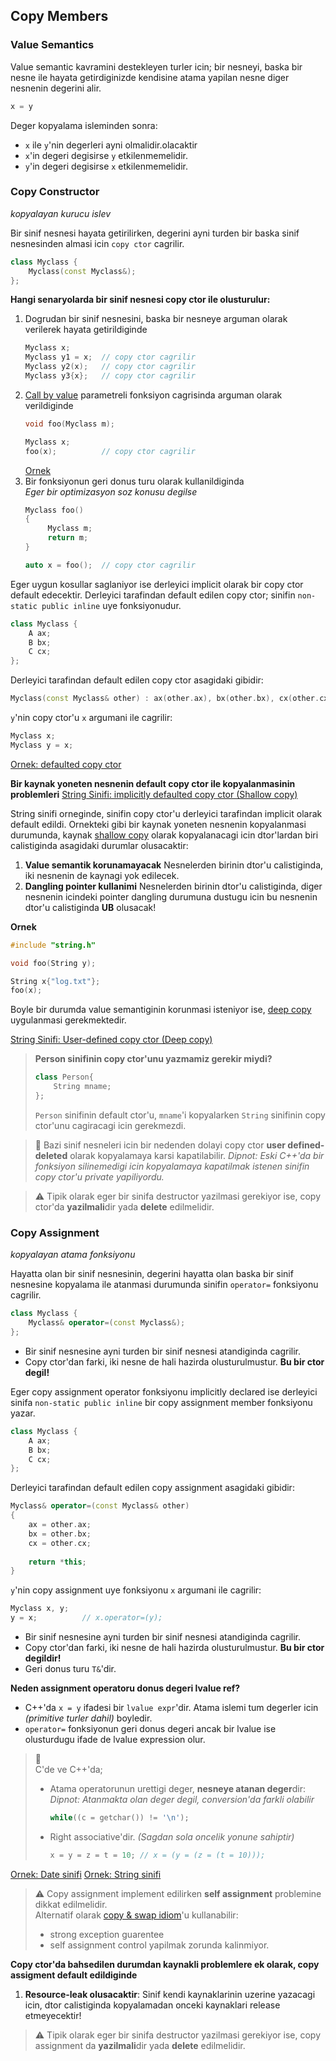 ## Copy Members

### **Value Semantics**

Value semantic kavramini destekleyen turler icin; bir nesneyi, baska bir nesne ile hayata getirdiginizde kendisine atama yapilan nesne diger nesnenin degerini alir.
```C++
x = y
``` 
Deger kopyalama isleminden sonra:
* `x` ile `y`'nin degerleri ayni olmalidir.olacaktir
* `x`'in degeri degisirse `y` etkilenmemelidir.
* `y`'in degeri degisirse `x` etkilenmemelidir.


### Copy Constructor
*kopyalayan kurucu islev*

Bir sinif nesnesi hayata getirilirken, degerini ayni turden bir baska sinif nesnesinden almasi icin `copy ctor` cagrilir.

```C++
class Myclass {
    Myclass(const Myclass&);
};
```

**Hangi senaryolarda bir sinif nesnesi copy ctor ile olusturulur:**
1. Dogrudan bir sinif nesnesini, baska bir nesneye arguman olarak verilerek hayata getirildiginde
   ```C++
   Myclass x;
   Myclass y1 = x;  // copy ctor cagrilir
   Myclass y2(x);   // copy ctor cagrilir
   Myclass y3{x};   // copy ctor cagrilir
   ```
2. [Call by value](999_kavramlar.md#call-by-valuereference) parametreli fonksiyon cagrisinda arguman olarak verildiginde
   ```C++
   void foo(Myclass m);
   ```
   ```C++
   Myclass x;
   foo(x);          // copy ctor cagrilir
   ```
   [Ornek](res/src/smf_copy_ctor01.cpp)
3. Bir fonksiyonun geri donus turu olarak kullanildiginda  
   *Eger bir optimizasyon soz konusu degilse*
   ```C++
   Myclass foo()
   {
        Myclass m;
        return m;
   }
   ```
   ```C++
   auto x = foo();  // copy ctor cagrilir
   ```

Eger uygun kosullar saglaniyor ise derleyici implicit olarak bir copy ctor default edecektir. Derleyici tarafindan default edilen copy ctor; sinifin `non-static public inline` uye fonksiyonudur.
```C++
class Myclass {
    A ax;
    B bx;
    C cx;
};
```
Derleyici tarafindan default edilen copy ctor asagidaki gibidir:
```C++
Myclass(const Myclass& other) : ax(other.ax), bx(other.bx), cx(other.cx) {}
```
`y`'nin copy ctor'u `x` argumani ile cagrilir:
```C++
Myclass x;
Myclass y = x;
```
[Ornek: defaulted copy ctor](res/src/smf_copy_ctor02.cpp)

**Bir kaynak yoneten nesnenin default copy ctor ile kopyalanmasinin problemleri**
[String Sinifi: implicitly defaulted copy ctor (Shallow copy)](res/src/smf_copy_ctor03.cpp)

String sinifi orneginde, sinifin copy ctor'u derleyici tarafindan implicit olarak default edildi. Ornekteki gibi bir kaynak yoneten nesnenin kopyalanmasi durumunda, kaynak [shallow copy](020_temel_kavramlar.md#terminoloji) olarak kopyalanacagi icin dtor'lardan biri calistiginda asagidaki durumlar olusacaktir:
1. **Value semantik korunamayacak**
   Nesnelerden birinin dtor'u calistiginda, iki nesnenin de kaynagi yok edilecek.
2. **Dangling pointer kullanimi**
   Nesnelerden birinin dtor'u calistiginda, diger nesnenin icindeki pointer dangling durumuna dustugu icin bu nesnenin dtor'u calistiginda **UB** olusacak!

**Ornek**
```C++
#include "string.h"

void foo(String y);

String x{"log.txt"};
foo(x);
```
Boyle bir durumda value semantiginin korunmasi isteniyor ise, [deep copy](020_temel_kavramlar.md#terminoloji) uygulanmasi gerekmektedir.

[String Sinifi: User-defined copy ctor (Deep copy)](res/src/smf_copy_ctor04.cpp)

> **Person sinifinin copy ctor'unu yazmamiz gerekir miydi?**
> ```C++
> class Person{ 
>     String mname;
> };
> ```
> `Person` sinifinin default ctor'u, `mname`'i kopyalarken `String` sinifinin copy ctor'unu cagiracagi icin gerekmezdi.

> :triangular_flag_on_post: 
> Bazi sinif nesneleri icin bir nedenden dolayi copy ctor **user defined-deleted** olarak kopyalamaya karsi kapatilabilir. 
> *Dipnot: Eski C++'da bir fonksiyon silinemedigi icin kopyalamaya kapatilmak istenen sinifin copy ctor'u private yapiliyordu.*


> :warning: 
> Tipik olarak eger bir sinifa destructor yazilmasi gerekiyor ise, copy ctor'da **yazilmali**dir yada **delete** edilmelidir.

### Copy Assignment
*kopyalayan atama fonksiyonu*

Hayatta olan bir sinif nesnesinin, degerini hayatta olan baska bir sinif nesnesine kopyalama ile atanmasi durumunda sinifin `operator=` fonksiyonu cagrilir.

```C++
class Myclass {
    Myclass& operator=(const Myclass&);
};
```

* Bir sinif nesnesine ayni turden bir sinif nesnesi atandiginda cagrilir.
* Copy ctor'dan farki, iki nesne de hali hazirda olusturulmustur. **Bu bir ctor degil!**

Eger copy assignment operator fonksiyonu implicitly declared ise derleyici sinifa `non-static public inline` bir copy assignment member fonksiyonu yazar.
```C++
class Myclass {
    A ax;
    B bx;
    C cx;
};
```
Derleyici tarafindan default edilen copy assignment asagidaki gibidir:
```C++
Myclass& operator=(const Myclass& other) 
{
    ax = other.ax;
    bx = other.bx;
    cx = other.cx;
    
    return *this;
}
```
`y`'nin copy assignment uye fonksiyonu `x` argumani ile cagrilir:
```C++
Myclass x, y;
y = x;          // x.operator=(y);
```

* Bir sinif nesnesine ayni turden bir sinif nesnesi atandiginda cagrilir.
* Copy ctor'dan farki, iki nesne de hali hazirda olusturulmustur. **Bu bir ctor degildir!**
* Geri donus turu `T&`'dir.

**Neden assignment operatoru donus degeri lvalue ref?**
* C++'da `x = y` ifadesi bir `lvalue expr`'dir. Atama islemi tum degerler icin *(primitive turler dahil)* boyledir.
* `operator=` fonksiyonun geri donus degeri ancak bir lvalue ise olusturdugu ifade de lvalue expression olur.

> :pushpin:   
> C'de ve C++'da;
> 
> * Atama operatorunun urettigi deger, **nesneye atanan deger**dir:
>   *Dipnot: Atanmakta olan deger degil, conversion'da farkli olabilir*
>   ```C++
>   while((c = getchar()) != '\n');
>   ```
> * Right associative'dir. *(Sagdan sola oncelik yonune sahiptir)*  
>   ```C++
>   x = y = z = t = 10; // x = (y = (z = (t = 10)));
>   ```

[Ornek: Date sinifi](res/src/smf_copy_assign01.cpp)
[Ornek: String sinifi](res/src/smf_copy_assign02.cpp)

> :warning: 
> Copy assignment implement edilirken **self assignment** problemine dikkat edilmelidir.  
> Alternatif olarak [copy & swap idiom](999_kavramlar.md#copy--swap-idiom)'u kullanabilir: 
> * strong exception guarentee
> * self assignment control yapilmak zorunda kalinmiyor.

**Copy ctor'da bahsedilen durumdan kaynakli problemlere ek olarak, copy assigment default edildiginde**
1. **Resource-leak olusacaktir**: Sinif kendi kaynaklarinin uzerine yazacagi icin, dtor calistiginda kopyalamadan onceki kaynaklari release etmeyecektir!

> :warning: 
> Tipik olarak eger bir sinifa destructor yazilmasi gerekiyor ise, copy assignment da **yazilmali**dir yada **delete** edilmelidir.


